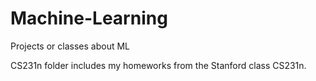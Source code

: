 # Machine-Learning
Projects or classes about ML

CS231n folder includes my homeworks from the Stanford class CS231n.
